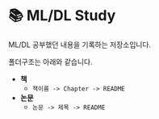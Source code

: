# 📚 ML/DL Study

ML/DL 공부했던 내용을 기록하는 저장소입니다.

폴더구조는 아래와 같습니다.
- **책**
	- `책이름 -> Chapter -> README`
- **논문**
	- `논문 -> 제목 -> README`